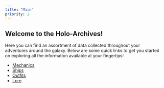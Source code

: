 ```yaml
---
title: "Main"
priority: 1
---
```

## Welcome to the Holo-Archives!

Here you can find an assortment of data collected throughout your adventures around the galaxy.
Below are some quick links to get you started on exploring all the information available at your fingertips!

* [Mechanics](mechanics)
* [Ships](ships)
* [Outfits](outfits)
* [Lore](lore)

